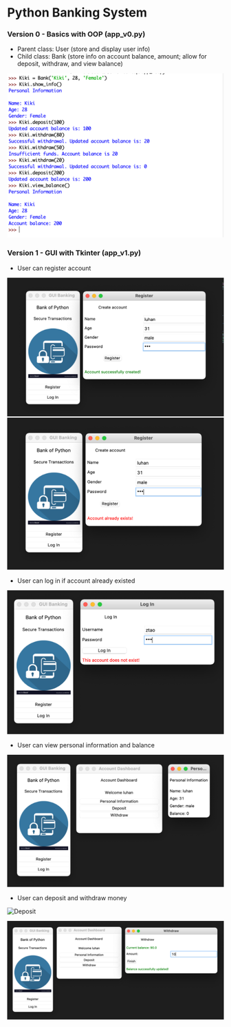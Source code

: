 # Python Banking System

### Version 0 - Basics with OOP (app_v0.py)
- Parent class: User (store and display user info)
- Child class: Bank (store info on account balance, amount; allow for deposit, withdraw, and view balance)

![v0](v0.png)

### Version 1 - GUI with Tkinter (app_v1.py)
- User can register account

![Successfully create account](demo_v1/create_acc.png)
![Try to create an account when it already existed](demo_v1/acc_existed.png)

- User can log in if account already existed

![Interface when trying to log in non-existent account](demo_v1/nonexistent_acc.png)

- User can view personal information and balance

![View personal information and balance after log-in](demo_v1/view_info.png)

- User can deposit and withdraw money

![Deposit](demo_v1/desposit.png)

![Withdraw](demo_v1/withdraw.png)
